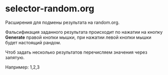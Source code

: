 # selector-random.org
Расширения для подмены результата на random.org.

Фальсификация заданного результата происходит по нажатии на кнопку **Generate** правой кнопки мышки, при нажатии левой кнопки мышки будет настоящий рандом.

Чтоб задать несколько результатов перечисляем значения через запятую.

Например: 1,2,3
